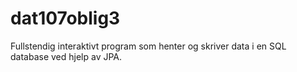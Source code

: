# dat107oblig3
Fullstendig interaktivt program som henter og skriver data i en SQL database ved hjelp av JPA.
